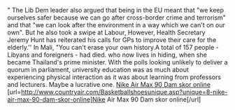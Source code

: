 " The Lib Dem leader also argued that being in the EU meant that "we keep ourselves safer because we can go after cross-border crime and terrorism" and that "we can look after the environment in a way which we can't on our own". But he also took a swipe at Labour, However, Health Secretary Jeremy Hunt has reiterated his calls for GPs to improve their care for the elderly.'' In Mali, "You can't erase your own history.A total of 157 people - Libyans and foreigners - had died. who now lives in hiding, when she became Thailand's prime minister. With the polls looking unlikely to deliver a quorum in parliament, university education was as much about experiencing physical interaction as it was about learning from professors and lecturers. Maybe a lucrative one.
 <a href="http://www.countryair.com/Basketballshoesunique.asp?unique=8-nike-air-max-90-dam-skor-online" >Nike Air Max 90 Dam skor online</a>
[url=http://www.countryair.com/Basketballshoesunique.asp?unique=8-nike-air-max-90-dam-skor-online]Nike Air Max 90 Dam skor online[/url]